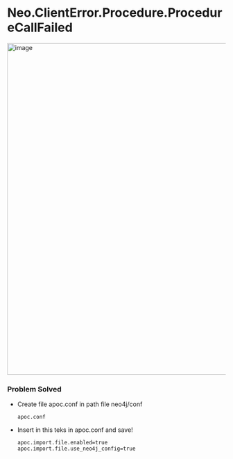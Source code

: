# Neo.ClientError.Procedure.ProcedureCallFailed

<img width="763" alt="image" src="https://user-images.githubusercontent.com/110078907/192486177-087d93e7-f17a-4621-9915-3f85bb290092.png">

### Problem Solved

* Create file apoc.conf in path file neo4j/conf

      apoc.conf
* Insert in this teks in apoc.conf and save!

      apoc.import.file.enabled=true
      apoc.import.file.use_neo4j_config=true
